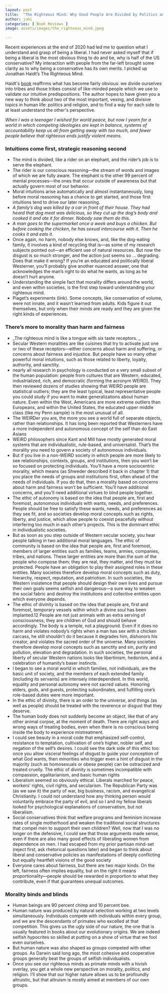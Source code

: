 ```yaml
---
layout: post
title:  "The Righteous Mind: Why Good People Are Divided by Politics and Religion"
author: juhi
categories: [ Book Reviews ]
image: assets/images/the_righteous_mind.jpeg

---
```

Recent experiences at the end of 2020 had led me to question what I understand and grasp of being a liberal. I had never asked myself that if being a liberal is the most obvious thing to do and be, why is half of the US conservative? My interaction with people from the far-left brought some clarity as to why being a conservative has its own merits.  I picked up Jonathan Haidt’s The Righteous Mind. 

Haidt's [book](https://www.goodreads.com/book/show/11324722-the-righteous-mind) reaffirms what has become fairly obvious: we divide ourselves into tribes and those tribes consist of like-minded people which we use to validate our intuitive predispositions. The author hopes to have given you a new way to think about two of the most important, vexing, and divisive topics in human life: politics and religion, and to find a way for each side to at least understand the other's perspective.

_When I was a teenager I wished for world peace, but now I yearn for a world in which competing ideologies are kept in balance, systems of accountability keep us all from getting away with too much, and fewer people believe that righteous ends justify violent means._



### Intuitions come first, strategic reasoning second



*   The mind is divided, like a rider on an elephant, and the rider’s job is to serve the elephant.
*   The rider is our conscious reasoning—the stream of words and images of which we are fully aware. The elephant is the other 99 percent of mental processes—the ones that occur outside of awareness but that actually govern most of our behavior.
*   Moral intuitions arise automatically and almost instantaneously, long before moral reasoning has a chance to get started, and those first intuitions tend to drive our later reasoning.
*   _A family’s dog was killed by a car in front of their house. They had heard that dog meat was delicious, so they cut up the dog’s body and cooked it and ate it for dinner. Nobody saw them do this._
*   _A man goes to the supermarket once a week and buys a chicken. But before cooking the chicken, he has sexual intercourse with it. Then he cooks it and eats it._
*   Once again, no harm, nobody else knows, and, like the dog-eating family, it involves a kind of recycling that is—as some of my research subjects pointed out—an efficient use of natural resources. But now the disgust is so much stronger, and the action just seems so … degrading. Does that make it wrong? If you’re an educated and politically liberal Westerner, you’ll probably give another nuanced answer, one that acknowledges the man’s right to do what he wants, as long as he doesn’t hurt anyone.
*   Understanding the simple fact that morality differs around the world, and even within societies, is the first step toward understanding your righteous mind. 
*   Piaget’s experiments (link). Some concepts, like conservation of volume, were not innate, and it wasn’t learned from adults. Kids figure it out themselves, but only when their minds are ready and they are given the right kinds of experiences.


### There’s more to morality than harm and fairness



*   _The righteous mind is like a tongue with six taste receptors. _
*   Secular Western moralities are like cuisines that try to activate just one or two of these receptors—either concerns about harm and suffering, or concerns about fairness and injustice. But people have so many other powerful moral intuitions, such as those related to liberty, loyalty, authority, and sanctity.
*   nearly all research in psychology is conducted on a very small subset of the human population: people from cultures that are Western, educated, industrialized, rich, and democratic (forming the acronym WEIRD). They then reviewed dozens of studies showing that WEIRD people are statistical outliers; they are the least typical, least representative people you could study if you want to make generalizations about human nature. Even within the West, Americans are more extreme outliers than Europeans, and within the United States, the educated upper middle class (like my Penn sample) is the most unusual of all.
*   The WEIRDer you are, the more you see a world full of separate objects, rather than relationships. It has long been reported that Westerners have a more independent and autonomous concept of the self than do East Asians
*   WEIRD philosophers since Kant and Mill have mostly generated moral systems that are individualistic, rule-based, and universalist. That’s the morality you need to govern a society of autonomous individuals.
*   But if you live in a non-WEIRD society in which people are more likely to see relationships, contexts, groups, and institutions, then you won’t be so focused on protecting individuals. You’ll have a more sociocentric morality, which means (as Shweder described it back in chapter 1) that you place the needs of groups and institutions first, often ahead of the needs of individuals. If you do that, then a morality based on concerns about harm and fairness won’t be sufficient. You’ll have additional concerns, and you’ll need additional virtues to bind people together.
*   The ethic of autonomy is based on the idea that people are, first and foremost, autonomous individuals with wants, needs, and preferences. People should be free to satisfy these wants, needs, and preferences as they see fit, and so societies develop moral concepts such as rights, liberty, and justice, which allow people to coexist peacefully without interfering too much in each other’s projects. This is the dominant ethic in individualistic societies. 
*   But as soon as you step outside of Western secular society, you hear people talking in two additional moral languages. The ethic of community is based on the idea that people are, first and foremost, members of larger entities such as families, teams, armies, companies, tribes, and nations. These larger entities are more than the sum of the people who compose them; they are real, they matter, and they must be protected. People have an obligation to play their assigned roles in these entities. Many societies therefore develop moral concepts such as duty, hierarchy, respect, reputation, and patriotism. In such societies, the Western insistence that people should design their own lives and pursue their own goals seems selfish and dangerous—a sure way to weaken the social fabric and destroy the institutions and collective entities upon which everyone depends.
*   The ethic of divinity is based on the idea that people are, first and foremost, temporary vessels within which a divine soul has been implanted.12 People are not just animals with an extra serving of consciousness; they are children of God and should behave accordingly. The body is a temple, not a playground. Even if it does no harm and violates nobody’s rights when a man has sex with a chicken carcass, he still shouldn’t do it because it degrades him, dishonors his creator, and violates the sacred order of the universe. Many societies therefore develop moral concepts such as sanctity and sin, purity and pollution, elevation and degradation. In such societies, the personal liberty of secular Western nations looks like libertinism, hedonism, and a celebration of humanity’s baser instincts.
*   I began to see a moral world in which families, not individuals, are the basic unit of society, and the members of each extended family (including its servants) are intensely interdependent. In this world, equality and personal autonomy were not sacred values. Honoring elders, gods, and guests, protecting subordinates, and fulfilling one’s role-based duties were more important. 
*    In the ethic of divinity, there is an order to the universe, and things (as well as people) should be treated with the reverence or disgust that they deserve.
*    The human body does not suddenly become an object, like that of any other animal corpse, at the moment of death. There are right ways and wrong ways of treating bodies, even when there is no conscious being inside the body to experience mistreatment.
*   I could see beauty in a moral code that emphasized self-control, resistance to temptation, cultivation of one’s higher, nobler self, and negation of the self’s desires. I could see the dark side of this ethic too: once you allow visceral feelings of disgust to guide your conception of what God wants, then minorities who trigger even a hint of disgust in the majority (such as homosexuals or obese people) can be ostracized and treated cruelly. The ethic of divinity is sometimes incompatible with compassion, egalitarianism, and basic human rights
*   Liberalism seemed so obviously ethical. Liberals marched for peace, workers’ rights, civil rights, and secularism. The Republican Party was (as we saw it) the party of war, big business, racism, and evangelical Christianity. I could not understand how any thinking person would voluntarily embrace the party of evil, and so I and my fellow liberals looked for psychological explanations of conservatism, but not liberalism.
*    Social conservatives think that welfare programs and feminism increase rates of single motherhood and weaken the traditional social structures that compel men to support their own children? Well, now that I was no longer on the defensive, I could see that those arguments made sense, even if there are also many good effects of liberating women from dependence on men. I had escaped from my prior partisan mind-set (reject first, ask rhetorical questions later) and began to think about liberal and conservative policies as manifestations of deeply conflicting but equally heartfelt visions of the good society
*   Everyone cares about fairness, but there are two major kinds. On the left, fairness often implies equality, but on the right it means proportionality—people should be rewarded in proportion to what they contribute, even if that guarantees unequal outcomes.


### Morality binds and blinds



*   Human beings are 90 percent chimp and 10 percent bee.
*   Human nature was produced by natural selection working at two levels simultaneously. Individuals compete with individuals within every group, and we are the descendants of primates who excelled at that competition. This gives us the ugly side of our nature, the one that is usually featured in books about our evolutionary origins. We are indeed selfish hypocrites so skilled at putting on a show of virtue that we fool even ourselves.
*   But human nature was also shaped as groups competed with other groups. As Darwin said long ago, the most cohesive and cooperative groups generally beat the groups of selfish individualists.
*   Once you see our righteous minds as primate minds with a hivish overlay, you get a whole new perspective on morality, politics, and religion. I’ll show that our higher nature allows us to be profoundly altruistic, but that altruism is mostly aimed at members of our own groups.
